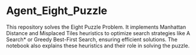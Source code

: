 # Agent_Eight_Puzzle
This repository solves the Eight Puzzle Problem. It implements Manhattan Distance and Misplaced Tiles heuristics to optimize search strategies like A Search* or Greedy Best-First Search, ensuring efficient solutions. The notebook also explains these heuristics and their role in solving the puzzle.
